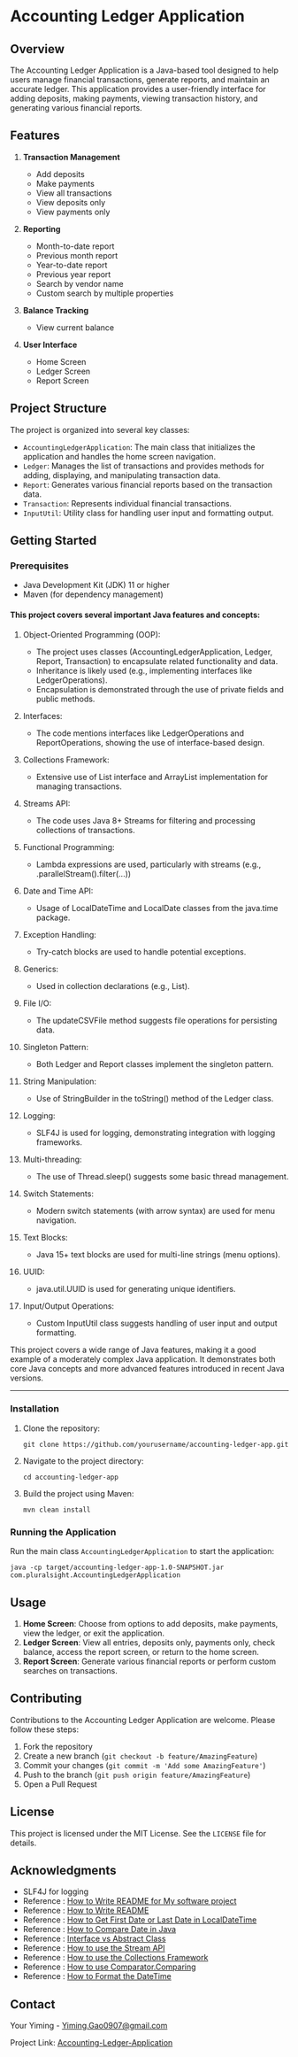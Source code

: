 # Accounting Ledger Application

## Overview

The Accounting Ledger Application is a Java-based tool designed to help users manage financial transactions, generate reports, and maintain an accurate ledger. This application provides a user-friendly interface for adding deposits, making payments, viewing transaction history, and generating various financial reports.

## Features

1. **Transaction Management**

    - Add deposits
    - Make payments
    - View all transactions
    - View deposits only
    - View payments only
2. **Reporting**

    - Month-to-date report
    - Previous month report
    - Year-to-date report
    - Previous year report
    - Search by vendor name
    - Custom search by multiple properties
3. **Balance Tracking**

    - View current balance
4. **User Interface**

    - Home Screen
    - Ledger Screen
    - Report Screen

## Project Structure

The project is organized into several key classes:

- `AccountingLedgerApplication`: The main class that initializes the application and handles the home screen navigation.
- `Ledger`: Manages the list of transactions and provides methods for adding, displaying, and manipulating transaction data.
- `Report`: Generates various financial reports based on the transaction data.
- `Transaction`: Represents individual financial transactions.
- `InputUtil`: Utility class for handling user input and formatting output.

## Getting Started

### Prerequisites

- Java Development Kit (JDK) 11 or higher
- Maven (for dependency management)

#### This project covers several important Java features and concepts:

1. Object-Oriented Programming (OOP):

    - The project uses classes (AccountingLedgerApplication, Ledger, Report, Transaction) to encapsulate related functionality and data.
    - Inheritance is likely used (e.g., implementing interfaces like LedgerOperations).
    - Encapsulation is demonstrated through the use of private fields and public methods.
2. Interfaces:

    - The code mentions interfaces like LedgerOperations and ReportOperations, showing the use of interface-based design.
3. Collections Framework:

    - Extensive use of List interface and ArrayList implementation for managing transactions.
4. Streams API:

    - The code uses Java 8+ Streams for filtering and processing collections of transactions.
5. Functional Programming:

    - Lambda expressions are used, particularly with streams (e.g., .parallelStream().filter(...))
6. Date and Time API:

    - Usage of LocalDateTime and LocalDate classes from the java.time package.
7. Exception Handling:

    - Try-catch blocks are used to handle potential exceptions.
8. Generics:

    - Used in collection declarations (e.g., List<Transaction>).
9. File I/O:

    - The updateCSVFile method suggests file operations for persisting data.
10. Singleton Pattern:

    - Both Ledger and Report classes implement the singleton pattern.
11. String Manipulation:

    - Use of StringBuilder in the toString() method of the Ledger class.
12. Logging:

    - SLF4J is used for logging, demonstrating integration with logging frameworks.
13. Multi-threading:

    - The use of Thread.sleep() suggests some basic thread management.
14. Switch Statements:

    - Modern switch statements (with arrow syntax) are used for menu navigation.
15. Text Blocks:

    - Java 15+ text blocks are used for multi-line strings (menu options).
16. UUID:

    - java.util.UUID is used for generating unique identifiers.
17. Input/Output Operations:

    - Custom InputUtil class suggests handling of user input and output formatting.

This project covers a wide range of Java features, making it a good example of a moderately complex Java application. It demonstrates both core Java concepts and more advanced features introduced in recent Java versions.

---



### Installation

1. Clone the repository:

   ```
   git clone https://github.com/yourusername/accounting-ledger-app.git
   ```
2. Navigate to the project directory:

   ```
   cd accounting-ledger-app
   ```
3. Build the project using Maven:

   ```
   mvn clean install
   ```

### Running the Application

Run the main class `AccountingLedgerApplication` to start the application:

```
java -cp target/accounting-ledger-app-1.0-SNAPSHOT.jar com.pluralsight.AccountingLedgerApplication
```

## Usage

1. **Home Screen**: Choose from options to add deposits, make payments, view the ledger, or exit the application.
2. **Ledger Screen**: View all entries, deposits only, payments only, check balance, access the report screen, or return to the home screen.
3. **Report Screen**: Generate various financial reports or perform custom searches on transactions.

## Contributing

Contributions to the Accounting Ledger Application are welcome. Please follow these steps:

1. Fork the repository
2. Create a new branch (`git checkout -b feature/AmazingFeature`)
3. Commit your changes (`git commit -m 'Add some AmazingFeature'`)
4. Push to the branch (`git push origin feature/AmazingFeature`)
5. Open a Pull Request

## License

This project is licensed under the MIT License. See the `LICENSE` file for details.

## Acknowledgments

- SLF4J for logging
- Reference : [How to Write README for My software project](https://eheidi.dev/tech-writing/20221212_documentation-101/)
- Reference : [How to Write README](https://www.freecodecamp.org/news/how-to-write-a-good-readme-file/)
- Reference : [How to Get First Date or Last Date in LocalDateTime](https://stackoverflow.com/questions/9382897/how-to-get-start-and-end-date-of-a-year)
- Reference : [How to Compare Date in Java](https://www.baeldung.com/java-8-comparator-comparing)
- Reference : [Interface vs Abstract Class](https://stackoverflow.com/questions/761194/interface-vs-abstract-class-general-oo)
- Reference : [How to use the Stream API](https://www.baeldung.com/java-8-streams)
- Reference : [How to use the Collections Framework](https://www.baeldung.com/java-collections)
- Reference : [How to use Comparator.Comparing](https://www.baeldung.com/java-8-comparator-comparing)
- Reference : [How to Format the DateTime](https://www.geeksforgeeks.org/instant-truncatedto-method-in-java-with-examples/#)


## Contact

Your Yiming - Yiming.Gao0907@gmail.com

Project Link: [Accounting-Ledger-Application](https://github.com/yourusername/accounting-ledger-app)
